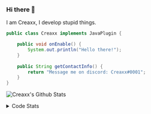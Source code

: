 ### Hi there 👋

I am Creaxx, I develop stupid things. 

```java
public class Creaxx implements JavaPlugin {

    public void onEnable() {
        System.out.println("Hello there!");
    }
    
    public String getContactInfo() {
        return "Message me on discord: Creaxx#0001";
    }
}
```

![Creaxx's Github Stats](https://github-readme-stats.vercel.app/api?username=CreaxxOG&show_icons=true&theme=dark&count_private=true)

<details>
  <summary>Code Stats</summary>

<!--START_SECTION:waka-->
![Code Time](http://img.shields.io/badge/Code%20Time-1%2C356%20hrs%2030%20mins-blue)

![Lines of code](https://img.shields.io/badge/From%20Hello%20World%20I%27ve%20Written-594.9%20thousand%20lines%20of%20code-blue)

**🐱 My GitHub Data** 

> 📦 66.4 kB Used in GitHub's Storage 
 > 
> 🏆 1,974 Contributions in the Year 2023
 > 
> 🚫 Not Opted to Hire
 > 
> 📜 4 Public Repositories 
 > 
> 🔑 2 Private Repositories 
 > 
**I'm a Night 🦉** 

```text
🌞 Morning                302 commits         ██░░░░░░░░░░░░░░░░░░░░░░░   06.82 % 
🌆 Daytime                1882 commits        ███████████░░░░░░░░░░░░░░   42.51 % 
🌃 Evening                2165 commits        ████████████░░░░░░░░░░░░░   48.90 % 
🌙 Night                  78 commits          ░░░░░░░░░░░░░░░░░░░░░░░░░   01.76 % 
```
📅 **I'm Most Productive on Saturday** 

```text
Monday                   553 commits         ███░░░░░░░░░░░░░░░░░░░░░░   12.49 % 
Tuesday                  610 commits         ███░░░░░░░░░░░░░░░░░░░░░░   13.78 % 
Wednesday                619 commits         ███░░░░░░░░░░░░░░░░░░░░░░   13.98 % 
Thursday                 673 commits         ████░░░░░░░░░░░░░░░░░░░░░   15.20 % 
Friday                   409 commits         ██░░░░░░░░░░░░░░░░░░░░░░░   09.24 % 
Saturday                 796 commits         ████░░░░░░░░░░░░░░░░░░░░░   17.98 % 
Sunday                   767 commits         ████░░░░░░░░░░░░░░░░░░░░░   17.33 % 
```


📊 **This Week I Spent My Time On** 

```text
💬 Programming Languages: 
Java                     21 hrs 17 mins      ███████████████████████░░   93.18 % 
XML                      46 mins             █░░░░░░░░░░░░░░░░░░░░░░░░   03.39 % 
Kotlin                   17 mins             ░░░░░░░░░░░░░░░░░░░░░░░░░   01.30 % 
GitIgnore file           16 mins             ░░░░░░░░░░░░░░░░░░░░░░░░░   01.22 % 
HTML                     9 mins              ░░░░░░░░░░░░░░░░░░░░░░░░░   00.67 % 

🔥 Editors: 
IntelliJ                 22 hrs 51 mins      █████████████████████████   100.00 % 
```

**I Mostly Code in Java** 

```text
Java                     56 repos            ███████████████████░░░░░░   76.71 % 
Kotlin                   10 repos            ███░░░░░░░░░░░░░░░░░░░░░░   13.70 % 
CSS                      2 repos             █░░░░░░░░░░░░░░░░░░░░░░░░   02.74 % 
EJS                      1 repo              ░░░░░░░░░░░░░░░░░░░░░░░░░   01.37 % 
JavaScript               1 repo              ░░░░░░░░░░░░░░░░░░░░░░░░░   01.37 % 
```




 Last Updated on 20/06/2023 01:38:43 UTC
<!--END_SECTION:waka-->
</details>
